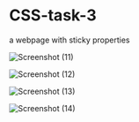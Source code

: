 # CSS-task-3
a webpage with sticky properties


![Screenshot (11)](https://user-images.githubusercontent.com/56424991/86989144-6a9be900-c1b7-11ea-9df2-0ed3fde1dbff.png)


![Screenshot (12)](https://user-images.githubusercontent.com/56424991/86989272-b353a200-c1b7-11ea-99b6-9359ea87fde9.png)


![Screenshot (13)](https://user-images.githubusercontent.com/56424991/86989340-d41bf780-c1b7-11ea-8421-4aef2a850219.png)


![Screenshot (14)](https://user-images.githubusercontent.com/56424991/86989380-ee55d580-c1b7-11ea-9b71-0ccde9714b2a.png)
